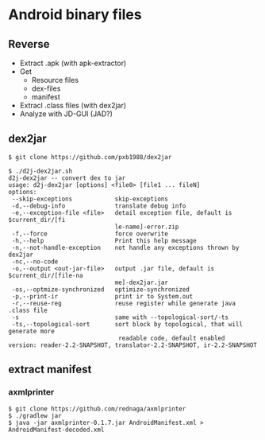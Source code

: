 # Android binary files

## Reverse

* Extract .apk (with apk-extractor)
* Get
  * Resource files
  * dex-files
  * manifest
* Extracl .class files (with dex2jar)
* Analyze with JD-GUI (JAD?)

## dex2jar

```
$ git clone https://github.com/pxb1988/dex2jar

$ ./d2j-dex2jar.sh
d2j-dex2jar -- convert dex to jar
usage: d2j-dex2jar [options] <file0> [file1 ... fileN]
options:
 --skip-exceptions            skip-exceptions
 -d,--debug-info              translate debug info
 -e,--exception-file <file>   detail exception file, default is $current_dir/[fi
                              le-name]-error.zip
 -f,--force                   force overwrite
 -h,--help                    Print this help message
 -n,--not-handle-exception    not handle any exceptions thrown by dex2jar
 -nc,--no-code
 -o,--output <out-jar-file>   output .jar file, default is $current_dir/[file-na
                              me]-dex2jar.jar
 -os,--optmize-synchronized   optimize-synchronized
 -p,--print-ir                print ir to System.out
 -r,--reuse-reg               reuse register while generate java .class file
 -s                           same with --topological-sort/-ts
 -ts,--topological-sort       sort block by topological, that will generate more
                               readable code, default enabled
version: reader-2.2-SNAPSHOT, translator-2.2-SNAPSHOT, ir-2.2-SNAPSHOT

```

## extract manifest

### axmlprinter

```
$ git clone https://github.com/rednaga/axmlprinter
$ ./gradlew jar
$ java -jar axmlprinter-0.1.7.jar AndroidManifest.xml > AndroidManifest-decoded.xml
```
